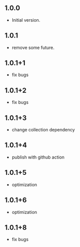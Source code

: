 ## 1.0.0

- Initial version.

## 1.0.1

- remove some future.

## 1.0.1+1

- fix bugs

## 1.0.1+2

- fix bugs

## 1.0.1+3

- change collection dependency

## 1.0.1+4

- publish with github action

## 1.0.1+5

- optimization

## 1.0.1+6

- optimization

## 1.0.1+8

- fix bugs